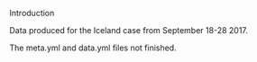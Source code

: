 Introduction

Data produced for the Iceland case from September 18-28 2017.

The meta.yml and data.yml files not finished.
